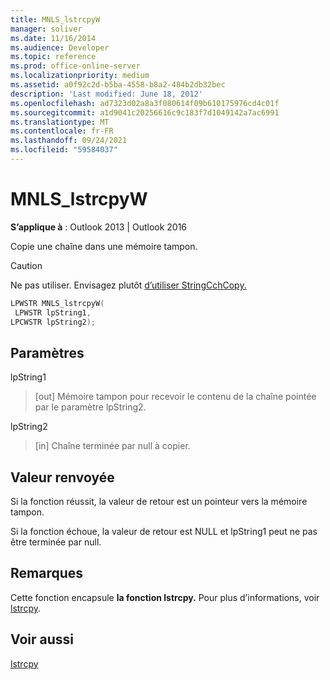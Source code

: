 ```yaml
---
title: MNLS_lstrcpyW
manager: soliver
ms.date: 11/16/2014
ms.audience: Developer
ms.topic: reference
ms.prod: office-online-server
ms.localizationpriority: medium
ms.assetid: a0f92c2d-b5ba-4558-b8a2-484b2db32bec
description: 'Last modified: June 18, 2012'
ms.openlocfilehash: ad7323d02a8a3f080614f09b610175976cd4c01f
ms.sourcegitcommit: a1d9041c20256616c9c183f7d1049142a7ac6991
ms.translationtype: MT
ms.contentlocale: fr-FR
ms.lasthandoff: 09/24/2021
ms.locfileid: "59584037"
---
```

# <a name="mnls_lstrcpyw"></a>MNLS_lstrcpyW

 
  
**S’applique à** : Outlook 2013 | Outlook 2016 
  
Copie une chaîne dans une mémoire tampon.
  
> [!CAUTION]
> Ne pas utiliser. Envisagez plutôt [d’utiliser StringCchCopy.](https://msdn.microsoft.com/library/ms647527%28VS.85%29.aspx) 
  
```cpp
LPWSTR MNLS_lstrcpyW(
 LPWSTR lpString1,
LPCWSTR lpString2);
```

## <a name="parameters"></a>Paramètres

lpString1
  
> [out] Mémoire tampon pour recevoir le contenu de la chaîne pointée par le paramètre lpString2.
    
lpString2
  
> [in] Chaîne terminée par null à copier.
    
## <a name="return-value"></a>Valeur renvoyée

Si la fonction réussit, la valeur de retour est un pointeur vers la mémoire tampon.
  
Si la fonction échoue, la valeur de retour est NULL et lpString1 peut ne pas être terminée par null.
  
## <a name="remarks"></a>Remarques

Cette fonction encapsule **la fonction lstrcpy.** Pour plus d’informations, voir [lstrcpy](https://msdn.microsoft.com/library/ms647490%28VS.85%29.aspx).
  
## <a name="see-also"></a>Voir aussi



[lstrcpy](https://msdn.microsoft.com/library/ms647490%28VS.85%29.aspx)

